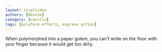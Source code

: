 ```yaml
---
layout: singleidea
authors: [Menche]
category: [vanilla]
tags: [polyform effects, engrave action]
---
```

When polymorphed into a paper golem, you can't write on the floor with your finger because it would get too dirty.
